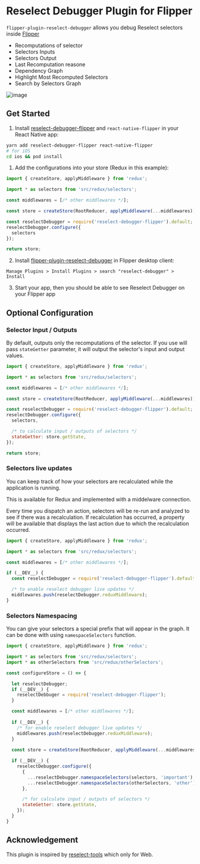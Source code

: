 # Reselect Debugger Plugin for Flipper

`flipper-plugin-reselect-debugger` allows you debug Reselect selectors inside [Flipper](https://fbflipper.com/)

- Recomputations of selector
- Selectors Inputs
- Selectors Output
- Last Recomputation reasone
- Dependency Graph
- Highlight Most Recomputed Selectors
- Search by Selectors Graph

![image](https://user-images.githubusercontent.com/26767564/125459840-cdec91d8-f55e-4e18-b58e-5ec42bcf2647.png)

## Get Started

1. Install [reselect-debugger-flipper](https://github.com/vlanemcev/reselect-debugger-flipper) and `react-native-flipper` in your React Native app:

```bash
yarn add reselect-debugger-flipper react-native-flipper
# for iOS
cd ios && pod install
```

1. Add the configurations into your store (Redux in this example):

```javascript
import { createStore, applyMiddleware } from 'redux';

import * as selectors from 'src/redux/selectors';

const middlewares = [/* other middlewares */];

const store = createStore(RootReducer, applyMiddleware(...middlewares));

const reselectDebugger = require('reselect-debugger-flipper').default;
reselectDebugger.configure({
  selectors
});

return store;
```

2. Install [flipper-plugin-reselect-debugger](https://github.com/vlanemcev/flipper-plugin-reselect-debugger) in Flipper desktop client:

```
Manage Plugins > Install Plugins > search "reselect-debugger" > Install
```

3. Start your app, then you should be able to see Reselect Debugger on your Flipper app

## Optional Configuration

### Selector Input / Outputs

By default, outputs only the recomputations of the selector. If you use will pass `stateGetter` parameter, it will output the selector's input and output values. 

```javascript
import { createStore, applyMiddleware } from 'redux';

import * as selectors from 'src/redux/selectors';

const middlewares = [/* other middlewares */];

const store = createStore(RootReducer, applyMiddleware(...middlewares));

const reselectDebugger = require('reselect-debugger-flipper').default;
reselectDebugger.configure({
  selectors,

  /* to calculate input / outputs of selectors */
  stateGetter: store.getState,
});

return store;
```

### Selectors live updates

You can keep track of how your selectors are recalculated while the application is running.

This is available for Redux and implemented with a middelware connection. 

Every time you dispatch an action, selectors will be re-run and analyzed to see if there was a recalculation. 
If recalculation has occurred, a property will be available that displays the last action due to which the recalculation occurred.

```javascript
import { createStore, applyMiddleware } from 'redux';

import * as selectors from 'src/redux/selectors';

const middlewares = [/* other middlewares */];

if (__DEV__) {
  const reselectDebugger = require('reselect-debugger-flipper').default;

  /* to enable reselect debugger live updates */
  middlewares.push(reselectDebugger.reduxMiddleware);
}
```


### Selectors Namespacing

You can give your selectors a special prefix that will appear in the graph.
It can be done with using `namespaceSelectors` function.

```javascript
import { createStore, applyMiddleware } from 'redux';

import * as selectors from 'src/redux/selectors';
import * as otherSelectors from 'src/redux/otherSelectors';

const configureStore = () => {

  let reselectDebugger;
  if (__DEV__) {
    reselectDebbuger = require('reselect-debugger-flipper');
  }

  const middlewares = [/* other middlewares */];
  
  if (__DEV__) {
    /* for enable reselect debugger live updates */
    middlewares.push(reselectDebugger.reduxMiddleware);
  }
  
  const store = createStore(RootReducer, applyMiddleware(...middlewares));

  if (__DEV__) {
    reselectDebugger.configure({
      { 
        ...reselectDebugger.namespaceSelectors(selectors, 'important'),
        ...reselectDebugger.namespaceSelectors(otherSelectors, 'other')
      },

      /* for calculate input / outputs of selectors */
      stateGetter: store.getState,
    });
  }
}
```

## Acknowledgement

This plugin is inspired by [reselect-tools](https://github.com/skortchmark9/reselect-tools) which only for Web.
